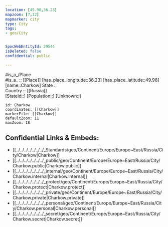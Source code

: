 ```yaml
---
location: [49.98,36.23] 
mapzoom: [7,12] 
mapmarker: city 
type: City
tags:
- geo/City


SpocWebEntityId: 29544
isDeleted: false
confidential: public

---
```

#is_a_/Place  
#is_a_ :: [[Place]] 
[has_place_longitude::36.23] 
[has_place_latitude::49.98] 
[name::Charkow] 
State ::  
Country :: [[Russia]]  
[StateId::] 
[Population::] 
[Unknown::] 


```leaflet
id: Charkow
coordinates: [[Charkow]] 
markerFile: [[Charkow]] 
defaultZoom: 11 
maxZoom: 18
```


## Confidential Links & Embeds: 
- [[../../../../../../../_Standards/geo/Continent/Europe/Europe~East/Russia/City/Charkow|Charkow]] 
- [[../../../../../../../_public/geo/Continent/Europe/Europe~East/Russia/City/Charkow.public|Charkow.public]] 
- [[../../../../../../../_internal/geo/Continent/Europe/Europe~East/Russia/City/Charkow.internal|Charkow.internal]] 
- [[../../../../../../../_protect/geo/Continent/Europe/Europe~East/Russia/City/Charkow.protect|Charkow.protect]] 
- [[../../../../../../../_private/geo/Continent/Europe/Europe~East/Russia/City/Charkow.private|Charkow.private]] 
- [[../../../../../../../_personal/geo/Continent/Europe/Europe~East/Russia/City/Charkow.personal|Charkow.personal]] 
- [[../../../../../../../_secret/geo/Continent/Europe/Europe~East/Russia/City/Charkow.secret|Charkow.secret]] 
